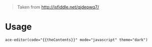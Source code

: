 > Taken from http://jsfiddle.net/qjdepwq7/

# Usage

```pug
ace-editor(code="{{theContents}}" mode="javascript" theme="dark")
```
